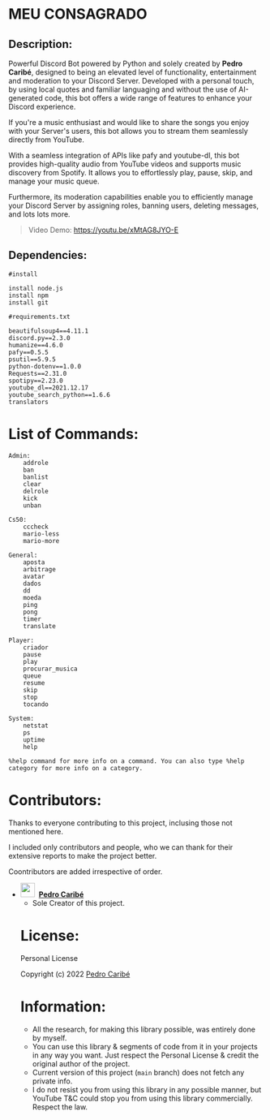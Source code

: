 # MEU CONSAGRADO

## Description:

Powerful Discord Bot powered by Python and solely created by  **Pedro Caribé**, designed to being an elevated level of functionality, entertainment and moderation to your Discord Server. Developed with a personal touch, by using local quotes and familiar languaging and without the use of AI-generated code, this bot offers a wide range of features to enhance your Discord experience.

If you're a music enthusiast and would like to share the songs you enjoy with your Server's users, this bot allows you to stream them seamlessly directly from YouTube. 

With a seamless integration of APIs like pafy and youtube-dl, this bot provides high-quality audio from YouTube videos and supports music discovery from Spotify. It allows you to effortlessly play, pause, skip, and manage your music queue.

Furthermore, its moderation capabilities enable you to efficiently manage your Discord Server by assigning roles, banning users, deleting messages, and lots lots more.

>Video Demo: https://youtu.be/xMtAG8JYO-E

## Dependencies:

```
#install

install node.js
install npm
install git

#requirements.txt

beautifulsoup4==4.11.1
discord.py==2.3.0
humanize==4.6.0
pafy==0.5.5
psutil==5.9.5
python-dotenv==1.0.0
Requests==2.31.0
spotipy==2.23.0
youtube_dl==2021.12.17
youtube_search_python==1.6.6
translators
```

# List of Commands:

```
Admin: 
	addrole
	ban
	banlist
	clear
	delrole
	kick
	unban

Cs50: 
	cccheck
	mario-less
	mario-more

General:
	aposta
	arbitrage
	avatar
	dados
	dd
	moeda
	ping
	pong
	timer
	translate

Player:
	criador
	pause
	play
	procurar_musica
	queue
	resume
	skip
	stop
	tocando

System:
	netstat
	ps
	uptime
	help

%help command for more info on a command. You can also type %help category for more info on a category.
```
# Contributors:

Thanks to everyone contributing to this project, inclusing those not mentioned here.

I included only contributors and people, who we can thank for their extensive reports to make the project better.

Coontributors are added irrespective of order.

<ul>
  <li>
    <img src='https://avatars.githubusercontent.com/u/107968736?v=4' height='28' width='28'></img>&nbsp;&nbsp;<strong><a href='https://github.com/pedrocaribe'>Pedro Caribé</a></strong>
    <ul>
      <li>Sole Creator of this project.</li>
    </ul>
  </li>

# License:

Personal License

Copyright (c) 2022 [Pedro Caribé](https://github.com/pedrocaribe)

# Information:

- All the research, for making this library possible, was entirely done by myself.
- You can use this library & segments of code from it in your projects in any way you want. Just respect the Personal License & credit the original author of the project.
- Current version of this project (`main` branch) does not fetch any private info.
- I do not resist you from using this library in any possible manner, but YouTube T&C could stop you from using this library commercially. Respect the law.
